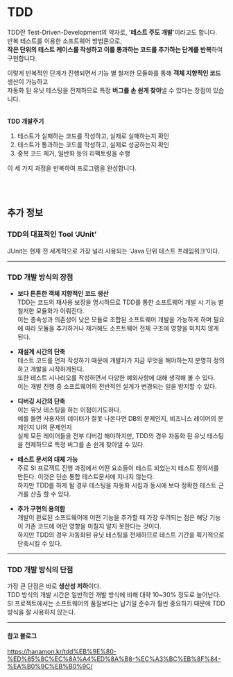 # TDD
TDD란 Test-Driven-Development의 약자로, '**테스트 주도 개발**'이라고도 합니다.  
반복 테스트를 이용한 소프트웨어 방법론으로,  
**작은 단위의 테스트 케이스를 작성하고 이를 통과하는 코드를 추가하는 단계를 반복**하여 구현합니다.  

이렇게 반복적인 단계가 진행되면서 기능 별 철저한 모듈화를 통해 **객체 지향적인 코드** 생산이 가능하고  
자동화 된 유닛 테스팅을 전제하므로 특정 **버그를 손 쉰게 찾아**낼 수 있다는 장점이 있습니다.  
<br>

**TDD 개발주기**   
1. 테스트가 실패하는 코드를 작성하고, 실제로 실패하는지 확인  
2. 테스트가 통과하는 코드를 작성하고, 실제로 성공하는지 확인  
3. 중복 코드 제거, 일반화 등의 리팩토링을 수행  

이 세 가지 과정을 반복하여 프로그램을 완성합니다.  

<br>
<br>

## 추가 정보

### TDD의 대표적인 Tool ‘JUnit’
JUnit는 현재 전 세계적으로 가장 널리 사용되는 ‘Java 단위 테스트 프레임워크’이다.  

---

### TDD 개발 방식의 장점
- **보다 튼튼한 객체 지향적인 코드 생산**  
TDD는 코드의 재사용 보장을 명시하므로 TDD를 통한 소프트웨어 개발 시 기능 별 철저한 모듈화가 이뤄진다.  
이는 종속성과 의존성이 낮은 모듈로 조합된 소프트웨어 개발을 가능하게 하며 필요에 따라 모듈을 추가하거나 제거해도 소프트웨어 전체 구조에 영향을 미치치 않게 된다.  

- **재설계 시간의 단축**  
테스트 코드를 먼저 작성하기 때문에 개발자가 지금 무엇을 해야하는지 분명히 정의하고 개발을 시작하게된다.  
또한 테스트 시나리오를 작성하면서 다양한 예외사항에 대해 생각해 볼 수 있다.  
이는 개발 진행 중 소프트웨어의 전반적인 설계가 변경되는 일을 방지할 수 있다.  

- **디버깅 시간의 단축**  
이는 유닛 테스팅을 하는 이점이기도하다.  
예를 들면 사용자의 데이터가 잘못 나온다면 DB의 문제인지, 비즈니스 레이어의 문제인지 UI의 문제인지  
실제 모든 레이어들을 전부 디버깅 해야하지만, TDD의 경우 자동화 된 유닛 테스팅을 전제하므로 특정 버그를 손 쉰게 찾아낼 수 있다.  

- **테스트 문서의 대체 가능**  
주로 SI 프로젝트 진행 과정에서 어떤 요소들이 테스트 되었는지 테스트 정의서를 만든다. 이것은 단순 통합 테스트문서에 지나지 않는다.  
하지만 TDD를 하게 될 경우 테스팅을 자동화 시킴과 동시에 보다 정확한 테스트 근거를 산출 할 수 있다.  

- **추가 구현의 용의함**  
개발이 완료된 소프트웨어에 어떤 기능을 추가할 때 가장 우려되는 점은 해당 기능이 기존 코드에 어떤 영향을 미칠지 알지 못한다는 것이다.  
하지만 TDD의 경우 자동화된 유닛 테스팅을 전제하므로 테스트 기간을 획기적으로 단축시킬 수 있다.  

---

### TDD 개발 방식의 단점
가장 큰 단점은 바로 **생산성 저하**이다.  
TDD 방식의 개발 시간은 일반적인 개발 방식에 비해 대략 10~30% 정도로 늘어난다.  
SI 프로젝트에서는 소프트웨어의 품질보다는 납기일 준수가 훨씬 중요하기 때문에 TDD 방식을 잘 사용하지 않는다.  

---

#### 참고 블로그  
https://hanamon.kr/tdd%EB%9E%80-%ED%85%8C%EC%8A%A4%ED%8A%B8-%EC%A3%BC%EB%8F%84-%EA%B0%9C%EB%B0%9C/

